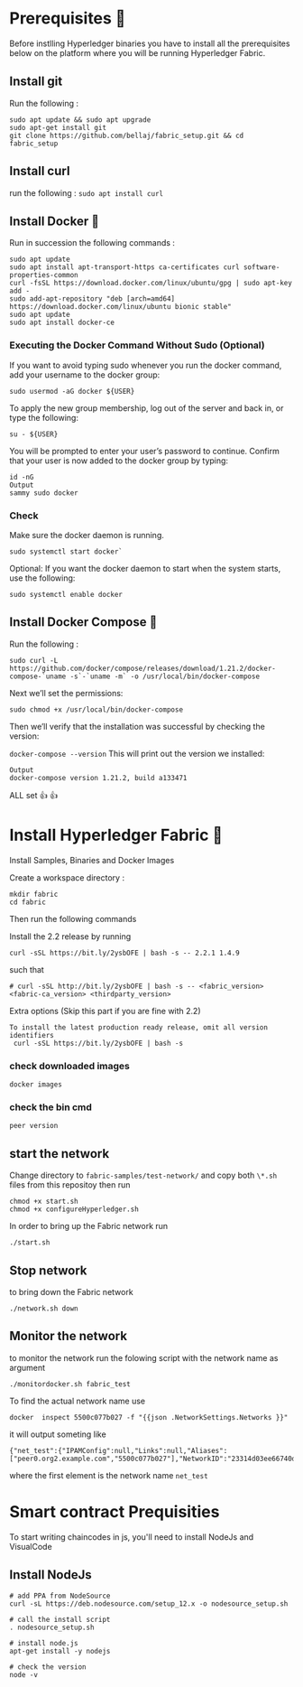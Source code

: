
# Prerequisites :robot:
Before instlling Hyperledger binaries you have to install all the prerequisites below on the platform where you will be running Hyperledger Fabric.

## Install git
Run the following :
````
sudo apt update && sudo apt upgrade
sudo apt-get install git
git clone https://github.com/bellaj/fabric_setup.git && cd fabric_setup
`````
## Install curl
run the following :
````sudo apt install curl````

## Install Docker 🐳
Run in succession the following commands :
````
sudo apt update
sudo apt install apt-transport-https ca-certificates curl software-properties-common
curl -fsSL https://download.docker.com/linux/ubuntu/gpg | sudo apt-key add -
sudo add-apt-repository "deb [arch=amd64] https://download.docker.com/linux/ubuntu bionic stable"
sudo apt update
sudo apt install docker-ce
````

### Executing the Docker Command Without Sudo (Optional)
If you want to avoid typing sudo whenever you run the docker command, add your username to the docker group:
````
sudo usermod -aG docker ${USER}
````
To apply the new group membership, log out of the server and back in, or type the following:

````su - ${USER}````

You will be prompted to enter your user’s password to continue.
Confirm that your user is now added to the docker group by typing:
````
id -nG
Output
sammy sudo docker
````

### Check
Make sure the docker daemon is running.
```
sudo systemctl start docker`
````
Optional: If you want the docker daemon to start when the system starts, use the following:
```
sudo systemctl enable docker
```

## Install Docker Compose 🐳
Run the following :
````
sudo curl -L https://github.com/docker/compose/releases/download/1.21.2/docker-compose-`uname -s`-`uname -m` -o /usr/local/bin/docker-compose
````
Next we’ll set the permissions:
````
sudo chmod +x /usr/local/bin/docker-compose
````
Then we’ll verify that the installation was successful by checking the version:

````docker-compose --version````
This will print out the version we installed:

````
Output
docker-compose version 1.21.2, build a133471
````

ALL set 👍 👍

 # Install Hyperledger Fabric 🥶
 
 Install Samples, Binaries and Docker Images

Create a workspace directory :
````
mkdir fabric
cd fabric
````
Then run the following commands 

Install the 2.2 release by running 
````
curl -sSL https://bit.ly/2ysbOFE | bash -s -- 2.2.1 1.4.9
````
such that 
````
# curl -sSL http://bit.ly/2ysbOFE | bash -s -- <fabric_version> <fabric-ca_version> <thirdparty_version>
````

Extra options (Skip this part if you are fine with 2.2)
````
To install the latest production ready release, omit all version identifiers
 curl -sSL https://bit.ly/2ysbOFE | bash -s
````

### check downloaded images
````
docker images
````
### check the bin cmd
````
peer version
````
## start the network
Change directory to ``fabric-samples/test-network/`` and copy both ``\*.sh`` files from this repositoy then run 

````
chmod +x start.sh
chmod +x configureHyperledger.sh
````
In order to bring up the Fabric network run 
````
./start.sh
````
## Stop network
to bring down the Fabric network

````
./network.sh down
````
## Monitor the network
to monitor the network run the folowing script with the network name as argument
````
./monitordocker.sh fabric_test
````
To find the actual network name use 
````
docker  inspect 5500c077b027 -f "{{json .NetworkSettings.Networks }}"
````
it will output someting like 
````
{"net_test":{"IPAMConfig":null,"Links":null,"Aliases":["peer0.org2.example.com","5500c077b027"],"NetworkID":"23314d03ee66740d8881038d8f634e4dc03d8772a40b7f4016a1c0e767ce023e","EndpointID":"52664760132cf39acdce176373f9d18100097d18ec4b2033e0ecded2adc62cc8","Gateway":"172.20.0.1","IPAddress":"172.20.0.9","IPPrefixLen":16,"IPv6Gateway":"","GlobalIPv6Address":"","GlobalIPv6PrefixLen":0,"MacAddress":"02:42:ac:14:00:09","DriverOpts":null}}
````
where the first element is the network name ``net_test``

# Smart contract Prequisities
To start writing chaincodes in js, you'll need to install NodeJs and VisualCode
## Install NodeJs

````
# add PPA from NodeSource
curl -sL https://deb.nodesource.com/setup_12.x -o nodesource_setup.sh

# call the install script
. nodesource_setup.sh

# install node.js
apt-get install -y nodejs

# check the version
node -v
````
